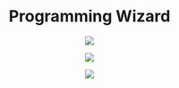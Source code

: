 <h1 align="center">
    Programming Wizard
</h1>
<p align="center">
  <a href="https://github.com/yaalpha/"><img src="https://readme-typing-svg.herokuapp.com/?lines=Full-stack%20developer;Experienced%20Discord%20Bot%20Dev;A%20Lot%20of%20coding%20experience;Always%20learning%20new%20things&font=Fira%20Code&center=true&width=440&height=45&color=ffffff&vCenter=true&size=22"></a>
</p>
<p align="center">
  <a href="">
    <img src="https://skillicons.dev/icons?i=ts,react,nextjs,nestjs,prisma&perline=8" />
  </a>
</p>
<p align="center">
<a href="https://github.com/yaalpha/">
        <img src="https://github-readme-stats.vercel.app/api/top-langs/?username=yaalpha&theme=github_dark&langs_count=8&layout=compact&bg_color=0d1117&title_color=ffffff&text_color=ffffff" />
  </a>
</p>

<!-- Variables -->
[mainClolor]: fe3960
